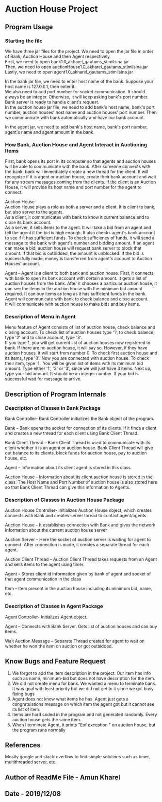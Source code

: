# Auction House Project


## Program Usage

### Starting the file

We have three jar files for the project. We need to open the jar file in order of Bank,
Auction House and then Agent respectively.  <br>
First, we need to open bank1.0_akharel_gautams_stimilsina.jar <br>
Then, we need to open auctionHouse1.0_akharel_gautams_stimilsina.jar <br>
Lastly, we need to open agent1.0_akharel_gautams_stimilsina.jar <br>

In the bank jar file, we need to enter host name of the bank. Suppose 
your host name is 127.0.0.1, then enter it.  <br>
We also need to add port number for socket communication. It should always be an 
integer. Otherwise, it will keep asking bank's port number. Bank server is ready 
to handle client's request.  <br>
In the auction house jar file, we need to add bank's host name, bank's port number, 
auction houses' host name and auction houses' port number. Then we communicate with 
bank automatically and have our bank account. <br>

In the agent jar, we need to add bank's host name, bank's port number, agent's name 
and agent amount in the bank. <br>

### How Bank, Auction House and Agent Interact in Auctioning Items

First, bank opens its port in its computer so that agents and auction houses will be
able to communicate with the bank. After someone connects with the bank, bank will
immediately create a new thread for the client. It will recognize if it is agent or 
auction house, create their bank account and wait for any stream messages coming from the 
clients. If the client is an Auction House, it will provide its host name and port number
for the agent to connect.  <br>

Auction House-  <br>
Auction House plays a role as both a server and a client. It is client to bank, but also server
to the agents.  <br>
As a client, it communicates with bank to know it current balance and to close its bank
account.  <br>
As a server, it sells items to the agent. It will take a bid from an agent and tell
the agent if the bid is high enough. It also checks agent's bank account to see if it has 
sufficient funds. To check sufficiency of funds, it will send a message to the bank
 with agent's number and bidding amount. If an agent can make a bid, auction house will
 request bank server to block that amount. If that bid is outbidded, the amount is unblocked.
 If the bid is successfully made, money is transferred from agent's account to 
 Auction Houses' account.  <br>
 
 Agent - Agent is a client to both bank and auction house. First, it connects with bank
 to open its bank account with certain amount. It gets a list of auction houses from 
 the bank. After it chooses a particular auction house, it can see the items in the 
 auction house with the minimum bid amount required. It can  buy items 
 as long as it has sufficient funds in the bank.  <br>
 Agent will communicate with bank to check balance and close account.  <br>
 It will communicate with auction house to make bids and buy items.  <br>
 
### Description of Menu in Agent
Menu feature of Agent consists of list of auction house, check balance and closing account.
To check list of auction houses type '1', to check balance, type '2' and to close account, type '3'.<br>
If you type 1, you will get current list of auction houses now registered to bank. 
If there are no auction house, it will say so. However, if they have auction houses, it
will start from number 0. To check first auction house and its items, type '0'. 
Now you are connected with auction house. To check their item, type '1'. You will be given
list of items with its minimum bid amount. Type either '1', '2' or '3', since we will just have 3 items. Next up, type 
your bid amount. It should be an integer number. If your bid is successful wait for message
to arrive. 
 
## Description of Program Internals
 
### Description of Classes in Bank Package
 
 Bank Controller- Bank Controller initializes the Bank object of the program. <br>
 
 Bank – Bank opens the socket for connection of its clients. If it finds a client and creates a new thread for each client using Bank Client Thread. <br>
 
 Bank Client Thread – Bank Client Thread is used to communicate with its client whether it is an agent or auction house. Bank Client Thread will give out balance to its clients, block funds for auction house, pay to auction house, etc. <br>
 
 Agent – Information about its client agent is stored in this class. <br>
 
 Auction House – Information about its client auction house is stored in the class. The Host Name and Port Number of auction house is also stored here so that Bank Client Thread can give this information to Agents. <br>
 
### Description of Classes in Auction House Package
  
  Auction House Controller- Initializes Auction House object, which creates connects with Bank and creates server thread to contact agent/agents. <br>
  
  Auction House – It establishes connection with Bank and gives the network information about the current auction house server <br>
  
  Auction Server – Here the socket of auction server is waiting for agent to connect. After connection is made, it creates a separate thread for each agent. <br>
  
  Auction Client Thread – Auction Client Thread takes requests from an Agent and sells items to the agent using timer. <br>
  
  Agent – Stores client id information given by bank of agent and socket of that agent communication in the class <br>
  
  Item – Item present in the auction house including its minimum bid, name, etc. <br>

### Description of Classes in Agent Package
   
   Agent Controller- Initializes Agent object. <br>
   
   Agent – Connects with Bank Server. Gets list of auction houses and can buy items. <br>
   
   Wait Auction Message – Separate Thread created for agent to wait on whether he won the item on auction or got outbidded. <br>
   
## Know Bugs and Feature Request
   1) We forgot to add the item description in the project. Our item has info such as name, minimum-bid but does
   not have description for the item. <br>
   2) We did not create menu for bank. We wanted a menu to terminate bank. It was goal with 
   least priority but we did not get to it since we got busy fixing bugs <br>
   3) Agent does not know what items he has. Agent just gets a congratulations message
   on which item the agent got but it cannot see its list of item. <br>
   4) Items are hard coded in the program and not generated randomly. Every auction house gets the
   same item. <br>
   5) When I terminate Agent, it prints "Eof exception " on auction house, but the program runs normally <br>
   
   
## References
   
   Mostly google and stack-overflow to find simple solutions such as timer, multithreaded
   server, etc. 
   
## Author of ReadMe File - Amun Kharel
   
## Date - 2019/12/08